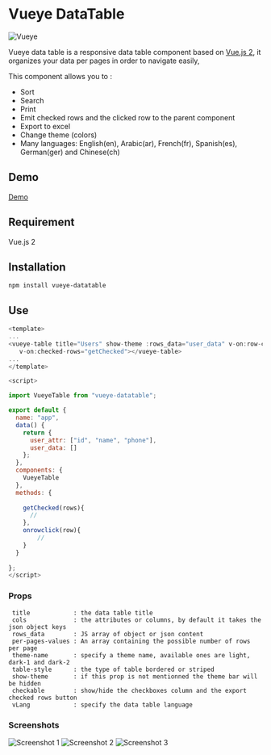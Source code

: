 # Vueye DataTable
![Vueye](https://raw.githubusercontent.com/boussadjra/vueye-table/master/src/assets/vueye.png )

Vueye data table is a responsive data table component based on [Vue.js 2](http://vuejs.org), it organizes 
your data per pages in order to navigate easily, 

This component allows you to :

* Sort
* Search
* Print 
* Emit checked rows and the clicked row to the parent component 
* Export to excel 
* Change theme (colors)
* Many languages: English(en), Arabic(ar), French(fr), Spanish(es), German(ger) and Chinese(ch) 

## Demo
 [Demo](https://boussadjra.github.io/vueye-table/)
## Requirement
 Vue.js 2
## Installation
```
npm install vueye-datatable
```
## Use

```js
<template>
...
<vueye-table title="Users" show-theme :rows_data="user_data" v-on:row-clikc="onrowclick" 
   v-on:checked-rows="getChecked"></vueye-table>
...
</template>

<script>

import VueyeTable from "vueye-datatable";

export default {
  name: "app",
  data() {
    return {
      user_attr: ["id", "name", "phone"],
      user_data: []
    };
  },
  components: {
    VueyeTable
  },
  methods: {
   
    getChecked(rows){
      //
    },
    onrowclick(row){
        //
    }
  }
 
};
</script>


```
### Props 

```
 title            : the data table title
 cols             : the attributes or columns, by default it takes the json object keys
 rows_data        : JS array of object or json content
 per-pages-values : An array containing the possible number of rows per page 
 theme-name       : specify a theme name, available ones are light, dark-1 and dark-2 
 table-style      : the type of table bordered or striped
 show-theme       : if this prop is not mentionned the theme bar will be hidden
 checkable        : show/hide the checkboxes column and the export checked rows button
 vLang            : specify the data table language
```

### Screenshots

![Screenshot 1](https://raw.githubusercontent.com/boussadjra/vueye-table/blob/master/src/assets/scrshot1.png )
![Screenshot 2](https://raw.githubusercontent.com/boussadjra/vueye-table/blob/master/src/assets/scrshot2.png )
![Screenshot 3](https://raw.githubusercontent.com/boussadjra/vueye-table/blob/master/src/assets/scrshot3.png )